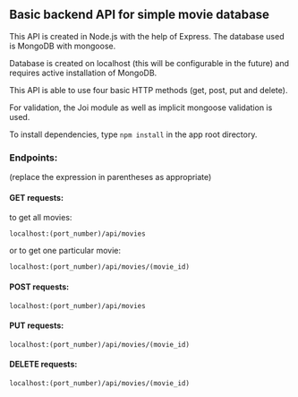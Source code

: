 ## Basic backend API for simple movie database

This API is created in Node.js with the help of Express. The database used is MongoDB with mongoose. 

Database is created on localhost (this will be configurable in the future) and requires active installation of MongoDB.

This API is able to use four basic HTTP methods (get, post, put and delete).

For validation, the Joi module as well as implicit mongoose validation is used.

To install dependencies, type `npm install` in the app root directory.

### Endpoints:
(replace the expression in parentheses as appropriate)


#### GET requests:
to get all movies:
```
localhost:(port_number)/api/movies
```
or to get one particular movie:
```
localhost:(port_number)/api/movies/(movie_id)
```

#### POST requests:
```
localhost:(port_number)/api/movies
```

#### PUT requests:
```
localhost:(port_number)/api/movies/(movie_id)
```

#### DELETE requests:
```
localhost:(port_number)/api/movies/(movie_id)
```
